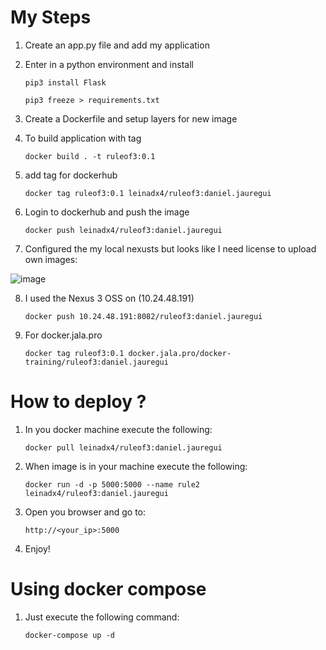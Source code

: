 # My Steps

1. Create an app.py file and add my application

2. Enter in a python environment and install
  
    `pip3 install Flask`

    `pip3 freeze > requirements.txt`

3. Create a Dockerfile and setup layers for new image

4. To build application with tag

    `docker build . -t ruleof3:0.1`

5. add tag for dockerhub

    `docker tag ruleof3:0.1 leinadx4/ruleof3:daniel.jauregui`

6. Login to dockerhub and push the image

    `docker push leinadx4/ruleof3:daniel.jauregui`

7. Configured the my local nexusts but looks like I need license to upload own images:

![image](https://user-images.githubusercontent.com/9829648/127730059-ced9266e-a233-47c1-9075-ae5f74128bfc.png)

8. I used the Nexus 3 OSS on (10.24.48.191)

    `docker push 10.24.48.191:8082/ruleof3:daniel.jauregui`

9. For docker.jala.pro

    `docker tag ruleof3:0.1 docker.jala.pro/docker-training/ruleof3:daniel.jauregui`

# How to deploy ?

1. In you docker machine execute the following:

    `docker pull leinadx4/ruleof3:daniel.jauregui`

2. When image is in your machine execute the following:

    `docker run -d -p 5000:5000 --name rule2  leinadx4/ruleof3:daniel.jauregui`

3. Open you browser and go to:

    `http://<your_ip>:5000`

4. Enjoy!

# Using docker compose

1. Just execute the following command:

    `docker-compose up -d`

